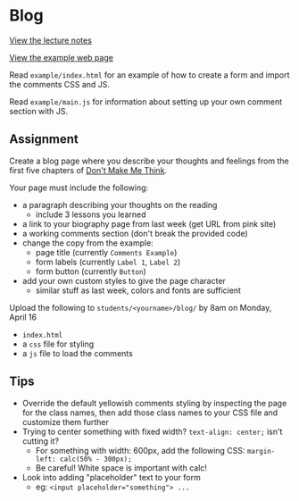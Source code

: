 # Blog

[View the lecture notes](/lectures/week2)

[View the example web page](https://mpaulweeks.github.io/cfc2018/homework/blog/example)

Read `example/index.html` for an example of how to create a form and import the comments CSS and JS.

Read `example/main.js` for information about setting up your own comment section with JS.

## Assignment

Create a blog page where you describe your thoughts and feelings from the first five chapters of [Don't Make Me Think](http://static.mpaulweeks.com/files/think.pdf).

Your page must include the following:
- a paragraph describing your thoughts on the reading
  - include 3 lessons you learned
- a link to your biography page from last week (get URL from pink site)
- a working comments section (don't break the provided code)
- change the copy from the example:
  - page title (currently `Comments Example`)
  - form labels (currently `Label 1`, `Label 2`)
  - form button (currently `Button`)
- add your own custom styles to give the page character
  - similar stuff as last week, colors and fonts are sufficient

Upload the following to `students/<yourname>/blog/` by 8am on Monday, April 16
- `index.html`
- a `css` file for styling
- a `js` file to load the comments

## Tips
- Override the default yellowish comments styling by inspecting the page for the class names, then add those class names to your CSS file and customize them further
- Trying to center something with fixed width? `text-align: center;` isn't cutting it?
  - For something with width: 600px, add the following CSS: `margin-left: calc(50% - 300px);`
  - Be careful! White space is important with calc!
- Look into adding "placeholder" text to your form
  - eg: `<input placeholder="something"> ...`
